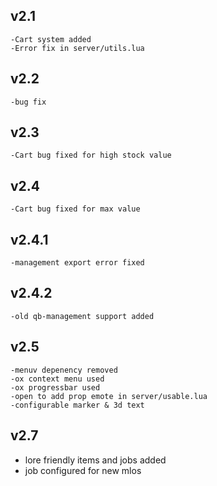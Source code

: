## v2.1
    -Cart system added
    -Error fix in server/utils.lua
## v2.2
    -bug fix
## v2.3
    -Cart bug fixed for high stock value
## v2.4
    -Cart bug fixed for max value
## v2.4.1
    -management export error fixed
## v2.4.2
    -old qb-management support added
## v2.5
    -menuv depenency removed
    -ox context menu used
    -ox progressbar used
    -open to add prop emote in server/usable.lua
    -configurable marker & 3d text
## v2.7
- lore friendly items and jobs added
- job configured for new mlos